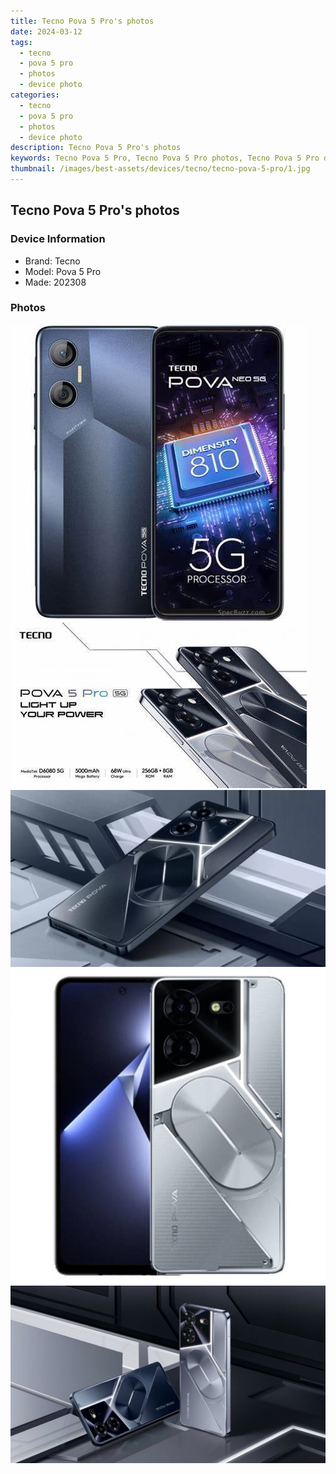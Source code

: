 ```yaml
---
title: Tecno Pova 5 Pro's photos
date: 2024-03-12
tags: 
  - tecno
  - pova 5 pro
  - photos
  - device photo
categories: 
  - tecno
  - pova 5 pro
  - photos
  - device photo
description: Tecno Pova 5 Pro's photos
keywords: Tecno Pova 5 Pro, Tecno Pova 5 Pro photos, Tecno Pova 5 Pro device photo
thumbnail: /images/best-assets/devices/tecno/tecno-pova-5-pro/1.jpg
---
```


## Tecno Pova 5 Pro's photos

### Device Information

- Brand: Tecno
- Model: Pova 5 Pro
- Made: 202308

### Photos

![/images/best-assets/devices/tecno/tecno-pova-5-pro/1.jpg](/images/best-assets/devices/tecno/tecno-pova-5-pro/1.jpg)
![/images/best-assets/devices/tecno/tecno-pova-5-pro/2.jpg](/images/best-assets/devices/tecno/tecno-pova-5-pro/2.jpg)
![/images/best-assets/devices/tecno/tecno-pova-5-pro/3.jpg](/images/best-assets/devices/tecno/tecno-pova-5-pro/3.jpg)
![/images/best-assets/devices/tecno/tecno-pova-5-pro/4.jpg](/images/best-assets/devices/tecno/tecno-pova-5-pro/4.jpg)
![/images/best-assets/devices/tecno/tecno-pova-5-pro/5.jpg](/images/best-assets/devices/tecno/tecno-pova-5-pro/5.jpg)

